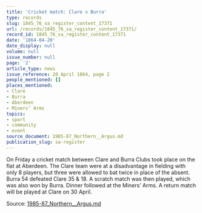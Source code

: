 ```yaml
---
title: 'Cricket match: Clare v Burra'
type: records
slug: 1845_76_sa_register_content_17371
url: /records/1845_76_sa_register_content_17371/
record_id: 1845_76_sa_register_content_17371
date: '1864-04-20'
date_display: null
volume: null
issue_number: null
page: '2'
article_type: news
issue_reference: 20 April 1864, page 2
people_mentioned: []
places_mentioned:
- Clare
- Burra
- Aberdeen
- Miners’ Arms
topics:
- sport
- community
- event
source_document: 1985-87_Northern__Argus.md
publication_slug: sa-register
---
```


On Friday a cricket match between Clare and Burra Clubs took place on the flat at Aberdeen.  The Clare team were at a disadvantage in fielding with only 8 players, but three were allowed to bat twice in place of the absent.  Burra 54 defeated Clare 35 & 18.  A scratch match was then played, which was also won by Burra.  Dinner followed at the Miners’ Arms.  A return match will be played at Clare on 30 April.

Source: [1985-87_Northern__Argus.md](/downloads/markdown/1985-87_Northern__Argus.md)
